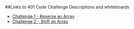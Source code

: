 ##Links to 401 Code Challenge Descriptions and whiteboards
* [Challenge 1 - Reverse an Array](readmes/arrreverse.md)
* [Challenge 2 - Shift an Array](readmes/arrshift.md)
